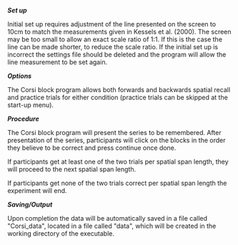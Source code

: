 ***Set up***

Initial set up requires adjustment of the line presented on the screen to 10cm to match the measurements given in Kessels et al. (2000).
The screen may be too small to allow an exact scale ratio of 1:1. If this is the case the line can be made shorter, to reduce the scale ratio.
If the initial set up is incorrect the settings file should be deleted and the program will allow the line measurement to be set again.

***Options***

The Corsi block program allows both forwards and backwards spatial recall and practice trials for either condition (practice trials can be skipped at the start-up menu).

***Procedure***

The Corsi block program will present the series to be remembered. After presentation of the series, participants will click on the blocks in the order they believe to be correct and press continue once done.

If participants get at least one of the two trials per spatial span length, they will proceed to the next spatial span length.

If participants get none of the two trials correct per spatial span length the experiment will end.

***Saving/Output***

Upon completion the data will be automatically saved in a file called "Corsi_data", located in a file called "data", which will be created in the working directory of the executable.
